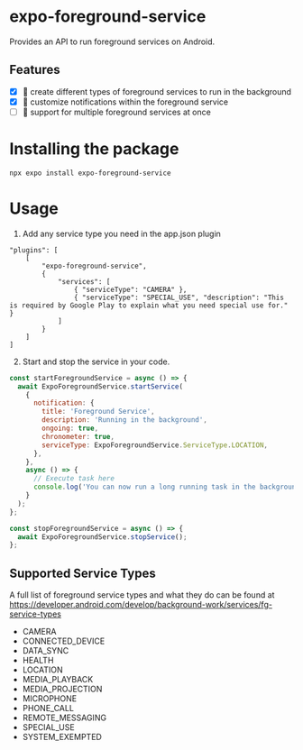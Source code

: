 # expo-foreground-service

Provides an API to run foreground services on Android.

## Features

- [x] 🚀 create different types of foreground services to run in the background
- [x] 🎨 customize notifications within the foreground service
- [ ] 🔄 support for multiple foreground services at once

# Installing the package

```
npx expo install expo-foreground-service
```

# Usage

1. Add any service type you need in the app.json plugin
```
"plugins": [
	[
		"expo-foreground-service",
		{
			"services": [
				{ "serviceType": "CAMERA" },
				{ "serviceType": "SPECIAL_USE", "description": "This is required by Google Play to explain what you need special use for." }
			]
		}
	]
]
```

2. Start and stop the service in your code.
```js
const startForegroundService = async () => {
  await ExpoForegroundService.startService(
    {
      notification: {
        title: 'Foreground Service',
        description: 'Running in the background',
        ongoing: true,
        chronometer: true,
        serviceType: ExpoForegroundService.ServiceType.LOCATION,
      },
    },
    async () => {
      // Execute task here
      console.log('You can now run a long running task in the background');
    }
  );
};

const stopForegroundService = async () => {
  await ExpoForegroundService.stopService();
};
```

## Supported Service Types
A full list of foreground service types and what they do can be found at https://developer.android.com/develop/background-work/services/fg-service-types

- CAMERA
- CONNECTED_DEVICE
- DATA_SYNC
- HEALTH
- LOCATION
- MEDIA_PLAYBACK
- MEDIA_PROJECTION
- MICROPHONE
- PHONE_CALL
- REMOTE_MESSAGING
- SPECIAL_USE
- SYSTEM_EXEMPTED